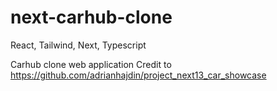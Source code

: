 # next-carhub-clone
React, Tailwind, Next, Typescript

Carhub clone web application
Credit to https://github.com/adrianhajdin/project_next13_car_showcase
